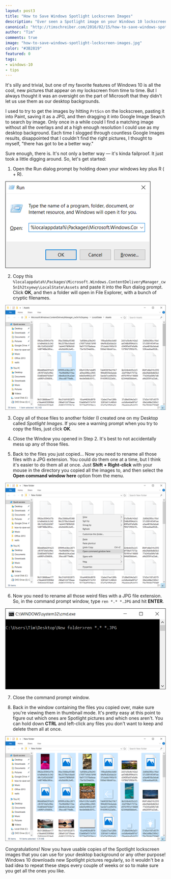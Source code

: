 ```yaml
--- 
layout: post3
title: "How to Save Windows Spotlight Lockscreen Images"
description: "Ever seen a Spotlight image on your Windows 10 lockscreen and thought, I really want to make that my desktop background? There is a way..."
canonical: "http://timschreiber.com/2016/02/15/how-to-save-windows-spotlight-lockscreen-images/"
author: "Tim"
comments: true
image: "how-to-save-windows-spotlight-lockscreen-images.jpg"
color: "#3B2819"
featured: 0
tags:
- windows-10
- tips
---
```


It's silly and trivial, but one of my favorite features of Windows 10 is all the cool, new pictures that appear on my lockscreen from time to time. But I always thought it was an oversight on the part of Microsoft that they didn't let us use them as our desktop backgrounds.

I used to try to get the images by hitting `PrtScn` on the lockscreen, pasting it into Paint, saving it as a JPG, and then dragging it into Google Image Search to search by image. Only once in a while could I find a matching image without all the overlays and at a high enough resolution I could use as my desktop background. Each time I slogged through countless Google Images results, disappointed that I couldn't find the right pictures, I thought to myself, "there has got to be a better way." 

Sure enough, there is. It's not only a better way &mdash; it's kinda failproof. It just took a little digging around. So, let's get started:

1. Open the Run dialog prompt by holding down your windows key plus R (<span class="fa fa-windows"></span> + R).

![Run Dialog Prompt][1]

2. Copy this `%localappdata%\Packages\Microsoft.Windows.ContentDeliveryManager_cw5n1h2txyewy\LocalState\Assets` and paste it into the Run dialog prompt. Click **OK**, and then a folder will open in File Explorer, with a bunch of cryptic filenames.

![Assets Folder][2]

3. Copy all of those files to another folder (I created one on my Desktop called *Spotlight Images*. If you see a warning prompt when you try to copy the files, just click **OK**.

4. Close the Window you opened in Step 2. It's best to not accidentally mess up any of those files.

5. Back to the files you just copied... Now you need to rename all those files with a JPG extension. You could do them one at a time, but I think it's easier to do them all at once. Just **Shift + Right-click** with your mouse in the directory you copied all the images to, and then select the **Open command window here** option from the menu.

![Open Command Window][3]

6. Now you need to rename all those weird files with a JPG file extension. So, in the command prompt window, type `ren *.* *.JPG` and hit **ENTER**.

![Rename Files with a JPG extension][4]

7. Close the command prompt window.

8. Back in the window containing the files you copied over, make sure you're viewing them in thumbnail mode. It's pretty easy at this point to figure out which ones are Spotlight pictures and which ones aren't. You can hold down **CTRL** and left-click any files you don't want to keep and delete them all at once.

![Delete the Non Spotlight Images][5]

Congratulations! Now you have usable copies of the Spotlight lockscreen images that you can use for your desktop background or any other purpose! Windows 10 downloads new Spotlight pictures regularly, so it wouldn't be a bad idea to repeat these steps every couple of weeks or so to make sure you get all the ones you like.

[1]: /img/how-to-save-windows-spotlight-lockscreen-images/run-dialog-2.png
[2]: /img/how-to-save-windows-spotlight-lockscreen-images/assets-folder.png
[3]: /img/how-to-save-windows-spotlight-lockscreen-images/open-command-window.png
[4]: /img/how-to-save-windows-spotlight-lockscreen-images/command-window-rename.png
[5]: /img/how-to-save-windows-spotlight-lockscreen-images/delete-non-backgrounds.png
